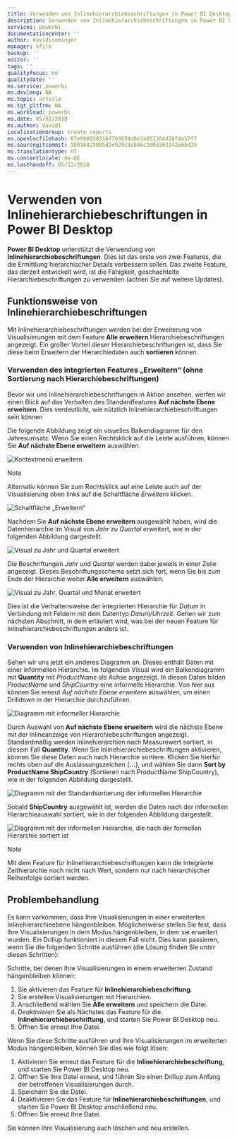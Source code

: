 ```yaml
---
title: Verwenden von Inlinehierarchiebeschriftungen in Power BI Desktop
description: Verwenden von Inlinehierarchiebeschriftungen in Power BI Desktop
services: powerbi
documentationcenter: ''
author: davidiseminger
manager: kfile
backup: ''
editor: ''
tags: ''
qualityfocus: no
qualitydate: ''
ms.service: powerbi
ms.devlang: NA
ms.topic: article
ms.tgt_pltfrm: NA
ms.workload: powerbi
ms.date: 05/02/2018
ms.author: davidi
LocalizationGroup: Create reports
ms.openlocfilehash: 67e0008383147763654d8e3a053384d28f4a57f7
ms.sourcegitcommit: 50016425005d2e929c8c606c2d0d393342e05d39
ms.translationtype: HT
ms.contentlocale: de-DE
ms.lasthandoff: 05/12/2018
---
```

# <a name="use-inline-hierarchy-labels-in-power-bi-desktop"></a>Verwenden von Inlinehierarchiebeschriftungen in Power BI Desktop
**Power BI Desktop** unterstützt die Verwendung von **Inlinehierarchiebeschriftungen**. Dies ist das erste von zwei Features, die die Ermittlung hierarchischer Details verbessern sollen. Das zweite Feature, das derzeit entwickelt wird, ist die Fähigkeit, geschachtelte Hierarchiebeschriftungen zu verwenden (achten Sie auf weitere Updates).   

## <a name="how-inline-hierarchy-labels-work"></a>Funktionsweise von Inlinehierarchiebeschriftungen
Mit Inlinehierarchiebeschriftungen werden bei der Erweiterung von Visualisierungen mit dem Feature **Alle erweitern** Hierarchiebeschriftungen angezeigt. Ein großer Vorteil dieser Hierarchiebeschriftungen ist, dass Sie diese beim Erweitern der Hierarchiedaten auch **sortieren** können.

### <a name="using-the-built-in-expand-feature-without-sorting-by-hierarchy-labels"></a>Verwenden des integrierten Features „Erweitern“ (ohne Sortierung nach Hierarchiebeschriftungen)
Bevor wir uns Inlinehierarchiebeschriftungen in Aktion ansehen, werfen wir einen Blick auf das Verhalten des Standardfeatures **Auf nächste Ebene erweitern**. Dies verdeutlicht, wie nützlich Inlinehierarchiebeschriftungen sein können

Die folgende Abbildung zeigt ein visuelles Balkendiagramm für den Jahresumsatz. Wenn Sie einen Rechtsklick auf die Leiste ausführen, können Sie **Auf nächste Ebene erweitern** auswählen.

![Kontextmenü erweitern](media/desktop-inline-hierarchy-labels/desktop-inline-hierarchy-labels-menu.png)

> [!NOTE]
> Alternativ können Sie zum Rechtsklick auf eine Leiste auch auf der Visualisierung oben links auf die Schaltfläche *Erweitern* klicken.

  ![Schaltfläche „Erweitern“](media/desktop-inline-hierarchy-labels/desktop-inline-hierarchy-labels-expand-button-finger.png)


Nachdem Sie **Auf nächste Ebene erweitern** ausgewählt haben, wird die Datenhierarchie im Visual von *Jahr* zu *Quartal* erweitert, wie in der folgenden Abbildung dargestellt.

![Visual zu Jahr und Quartal erweitert](media/desktop-inline-hierarchy-labels/desktop-inline-hierarchy-labels-qty-year-quarter.png)

Die Beschriftungen *Jahr* und *Quartal* werden dabei jeweils in einer Zeile angezeigt. Dieses Beschriftungsschema setzt sich fort, wenn Sie bis zum Ende der Hierarchie weiter **Alle erweitern** auswählen.

![Visual zu Jahr, Quartal und Monat erweitert](media/desktop-inline-hierarchy-labels/desktop-inline-hierarchy-labels-qty-year-quarter-month.png)

Dies ist die Verhaltensweise der integrierten Hierarchie für *Datum* in Verbindung mit Feldern mit dem Datentyp *Datum/Uhrzeit*. Gehen wir zum nächsten Abschnitt, in dem erläutert wird, was bei der neuen Feature für Inlinehierarchiebeschriftungen anders ist.

### <a name="using-inline-hierarchy-labels"></a>Verwenden von Inlinehierarchiebeschriftungen
Sehen wir uns jetzt ein anderes Diagramm an. Dieses enthält Daten mit einer informellen Hierarchie. Im folgenden Visual wird ein Balkendiagramm mit **Quantity** mit *ProductName* als Achse angezeigt. In diesen Daten bilden *ProductName* und *ShipCountry* eine informelle Hierarchie. Von hier aus können Sie erneut *Auf nächste Ebene erweitern* auswählen, um einen Drilldown in der Hierarchie durchzuführen.

![Diagramm mit informeller Hierarchie](media/desktop-inline-hierarchy-labels/desktop-inline-hierarchy-labels-informal-top-expand.png)

Durch Auswahl von **Auf nächste Ebene erweitern** wird die nächste Ebene mit der Inlineanzeige von Hierarchiebeschriftungen angezeigt. Standardmäßig werden Inlinehierarchien nach Measurewert sortiert, in diesem Fall **Quantity**. Wenn Sie Inlinehierarchiebeschriftungen aktivieren, können Sie diese Daten auch nach Hierarchie sortiere. Klicken Sie hierfür rechts oben auf die Auslassungszeichen (**...**), und wählen Sie dann **Sort by ProductName ShipCountry** (Sortieren nach ProductName ShipCountry), wie in der folgenden Abbildung dargestellt.

![Diagramm mit der Standardsortierung der informellen Hierarchie](media/desktop-inline-hierarchy-labels/desktop-inline-hierarchy-labels-informal-sort-quantity.png)

Sobald **ShipCountry** ausgewählt ist, werden die Daten nach der informellen Hierarchieauswahl sortiert, wie in der folgenden Abbildung dargestellt.

![Diagramm mit der informellen Hierarchie, die nach der formellen Hierarchie sortiert ist](media/desktop-inline-hierarchy-labels/desktop-inline-hierarchy-labels-informal-sorted.png)

> [!NOTE]
> Mit dem Feature für Inlinehierarchiebeschriftungen kann die integrierte Zeithierarchie noch nicht nach Wert, sondern nur nach hierarchischer Reihenfolge sortiert werden.
> 
> 

## <a name="troubleshooting"></a>Problembehandlung
Es kann vorkommen, dass Ihre Visualisierungen in einer erweiterten Inlinehierarchieebene hängenbleiben. Möglicherweise stellen Sie fest, dass Ihre Visualisierungen in dem Modus hängenbleiben, in dem sie erweitert wurden. Ein Drillup funktioniert in diesem Fall nicht. Dies kann passieren, wenn Sie die folgenden Schritte ausführen (die Lösung finden Sie *unter* diesen Schritten):

Schritte, bei denen Ihre Visualisierungen in einem erweiterten Zustand hängenbleiben können:

1. Sie aktivieren das Feature für **Inlinehierarchiebeschriftung**.
2. Sie erstellen Visualisierungen mit Hierarchien.
3. Anschließend wählen Sie **Alle erweitern** und speichern die Datei.
4. *Deaktivieren* Sie als Nächstes das Feature für die **Inlinehierarchiebeschriftung**, und starten Sie Power BI Desktop neu.
5. Öffnen Sie erneut Ihre Datei.

Wenn Sie diese Schritte ausführen und Ihre Visualisierungen im erweiterten Modus hängenbleiben, können Sie dies wie folgt lösen:

1. Aktivieren Sie erneut das Feature für die **Inlinehierarchiebeschriftung**, und starten Sie Power BI Desktop neu.
2. Öffnen Sie Ihre Datei erneut, und führen Sie einen Drillup zum Anfang der betroffenen Visualisierungen durch.
3. Speichern Sie die Datei.
4. Deaktivieren Sie das Feature für **Inlinehierarchiebeschriftungen**, und starten Sie Power BI Desktop anschließend neu.
5. Öffnen Sie erneut Ihre Datei.

Sie können Ihre Visualisierung auch löschen und neu erstellen.

